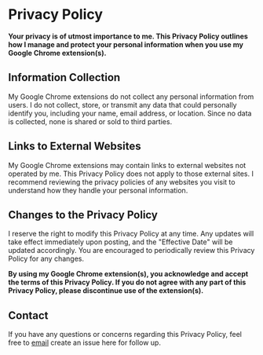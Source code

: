 # **Privacy Policy**

**Your privacy is of utmost importance to me. This Privacy Policy outlines how I manage and protect your personal information when you use my Google Chrome extension(s).**

## **Information Collection**

My Google Chrome extensions do not collect any personal information from users. I do not collect, store, or transmit any data that could personally identify you, including your name, email address, or location. Since no data is collected, none is shared or sold to third parties.

## **Links to External Websites**

My Google Chrome extensions may contain links to external websites not operated by me. This Privacy Policy does not apply to those external sites. I recommend reviewing the privacy policies of any websites you visit to understand how they handle your personal information.

## **Changes to the Privacy Policy**

I reserve the right to modify this Privacy Policy at any time. Any updates will take effect immediately upon posting, and the "Effective Date" will be updated accordingly. You are encouraged to periodically review this Privacy Policy for any changes.

**By using my Google Chrome extension(s), you acknowledge and accept the terms of this Privacy Policy. If you do not agree with any part of this Privacy Policy, please discontinue use of the extension(s).**

## **Contact**

If you have any questions or concerns regarding this Privacy Policy, feel free to [email](mailto:chthomas333@gmail.com) create an issue here for follow up.
